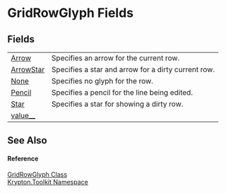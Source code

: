 # GridRowGlyph Fields




## Fields
<table>
<tr>
<td><a href="b9185311-9cc3-6a5e-b486-46a36004b148.md">Arrow</a></td>
<td>Specifies an arrow for the current row.</td></tr>
<tr>
<td><a href="5c488711-680d-fb98-4c50-333e759589ca.md">ArrowStar</a></td>
<td>Specifies a star and arrow for a dirty current row.</td></tr>
<tr>
<td><a href="36474d11-009c-33bd-f19a-d6d4ad07572a.md">None</a></td>
<td>Specifies no glyph for the row.</td></tr>
<tr>
<td><a href="133f9746-cb30-d66a-375c-3f785c54528d.md">Pencil</a></td>
<td>Specifies a pencil for the line being edited.</td></tr>
<tr>
<td><a href="7e78fc6f-9b36-5d2e-beb0-1a687c68fba3.md">Star</a></td>
<td>Specifies a star for showing a dirty row.</td></tr>
<tr>
<td><a href="dbdf3120-c165-2d19-470b-b0ac0bddc627.md">value__</a></td>
<td> </td></tr>
</table>

## See Also


#### Reference
<a href="4ca947ca-1a45-ba67-3c9a-493d05613097.md">GridRowGlyph Class</a>  
<a href="79d2eac2-21f4-54ff-7552-b20c33c30600.md">Krypton.Toolkit Namespace</a>  
